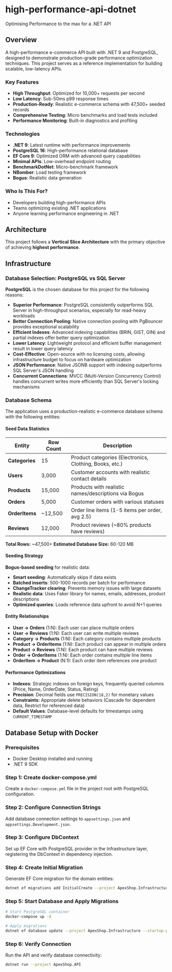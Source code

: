 # high-performance-api-dotnet

Optimising Performance to the max for a .NET API

## Overview

A high-performance e-commerce API built with .NET 9 and PostgreSQL, designed to demonstrate production-grade performance optimization techniques. This project serves as a reference implementation for building scalable, low-latency APIs.

### Key Features

- **High Throughput**: Optimized for 10,000+ requests per second
- **Low Latency**: Sub-50ms p99 response times
- **Production-Ready**: Realistic e-commerce schema with 47,500+ seeded records
- **Comprehensive Testing**: Micro benchmarks and load tests included
- **Performance Monitoring**: Built-in diagnostics and profiling

### Technologies

- **.NET 9**: Latest runtime with performance improvements
- **PostgreSQL 16**: High-performance relational database
- **EF Core 9**: Optimized ORM with advanced query capabilities
- **Minimal APIs**: Low-overhead endpoint routing
- **BenchmarkDotNet**: Micro-benchmark framework
- **NBomber**: Load testing framework
- **Bogus**: Realistic data generation

### Who Is This For?

- Developers building high-performance APIs
- Teams optimizing existing .NET applications
- Anyone learning performance engineering in .NET

## Architecture

This project follows a **Vertical Slice Architecture** with the primary objective of achieving **highest performance**.

## Infrastructure

### Database Selection: PostgreSQL vs SQL Server

**PostgreSQL** is the chosen database for this project for the following reasons:

- **Superior Performance**: PostgreSQL consistently outperforms SQL Server in high-throughput scenarios, especially for read-heavy workloads
- **Better Connection Pooling**: Native connection pooling with PgBouncer provides exceptional scalability
- **Efficient Indexes**: Advanced indexing capabilities (BRIN, GiST, GIN) and partial indexes offer better query optimization
- **Lower Latency**: Lightweight protocol and efficient buffer management result in lower query latency
- **Cost-Effective**: Open-source with no licensing costs, allowing infrastructure budget to focus on hardware optimization
- **JSON Performance**: Native JSONB support with indexing outperforms SQL Server's JSON handling
- **Concurrent Connections**: MVCC (Multi-Version Concurrency Control) handles concurrent writes more efficiently than SQL Server's locking mechanisms

### Database Schema

The application uses a production-realistic e-commerce database schema with the following entities:

#### Seed Data Statistics

| Entity | Row Count | Description |
|--------|-----------|-------------|
| **Categories** | 15 | Product categories (Electronics, Clothing, Books, etc.) |
| **Users** | 3,000 | Customer accounts with realistic contact details |
| **Products** | 15,000 | Products with realistic names/descriptions via Bogus |
| **Orders** | 5,000 | Customer orders with various statuses |
| **OrderItems** | ~12,500 | Order line items (1-5 items per order, avg 2.5) |
| **Reviews** | 12,000 | Product reviews (~80% products have reviews) |

**Total Rows:** ~47,500+
**Estimated Database Size:** 60-120 MB

#### Seeding Strategy

**Bogus-based seeding** for realistic data:
- **Smart seeding**: Automatically skips if data exists
- **Batched inserts**: 500-1000 records per batch for performance
- **ChangeTracker clearing**: Prevents memory issues with large datasets
- **Realistic data**: Uses Faker library for names, emails, addresses, product descriptions
- **Optimized queries**: Loads reference data upfront to avoid N+1 queries

#### Entity Relationships

- **User → Orders** (1:N): Each user can place multiple orders
- **User → Reviews** (1:N): Each user can write multiple reviews
- **Category → Products** (1:N): Each category contains multiple products
- **Product → OrderItems** (1:N): Each product can appear in multiple orders
- **Product → Reviews** (1:N): Each product can have multiple reviews
- **Order → OrderItems** (1:N): Each order contains multiple line items
- **OrderItem → Product** (N:1): Each order item references one product

#### Performance Optimizations

- **Indexes**: Strategic indexes on foreign keys, frequently queried columns (Price, Name, OrderDate, Status, Rating)
- **Precision**: Decimal fields use `PRECISION(18,2)` for monetary values
- **Constraints**: Appropriate delete behaviors (Cascade for dependent data, Restrict for referenced data)
- **Default Values**: Database-level defaults for timestamps using `CURRENT_TIMESTAMP`

## Database Setup with Docker

### Prerequisites

- Docker Desktop installed and running
- .NET 9 SDK

### Step 1: Create docker-compose.yml

Create a `docker-compose.yml` file in the project root with PostgreSQL configuration.

### Step 2: Configure Connection Strings

Add database connection settings to `appsettings.json` and `appsettings.Development.json`.

### Step 3: Configure DbContext

Set up EF Core with PostgreSQL provider in the Infrastructure layer, registering the DbContext in dependency injection.

### Step 4: Create Initial Migration

Generate EF Core migration for the domain entities:

```bash
dotnet ef migrations add InitialCreate --project ApexShop.Infrastructure --startup-project ApexShop.API
```

### Step 5: Start Database and Apply Migrations

```bash
# Start PostgreSQL container
docker-compose up -d

# Apply migrations
dotnet ef database update --project ApexShop.Infrastructure --startup-project ApexShop.API
```

### Step 6: Verify Connection

Run the API and verify database connectivity:

```bash
dotnet run --project ApexShop.API
```
